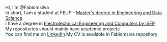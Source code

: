 Hi, I’m @Fabiomsilva <br/> 
In short, I am a student at FEUP - [Master's degree in Engineering and Data Science](https://sigarra.up.pt/feup/pt/cur_geral.cur_view?pv_curso_id=20521&pv_origem=CAND) <br/> 
I have a degree in [Electrotechnical Engineering and Computers by ISEP](https://www.isep.ipp.pt/Course/Course/23) <br/>
My repositories should mainly have academic projects <br/>
You can find me on [LinkedIn](https://www.linkedin.com/in/fabiomotasilva/)
My CV is available in Fabiomsiva repository <br/>
